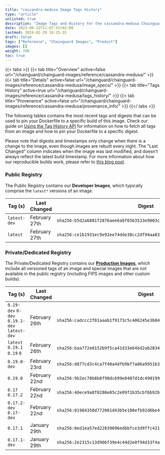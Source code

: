 ```yaml
---
title: "cassandra-medusa Image Tags History"
type: "article"
unlisted: true
description: "Image Tags and History for the cassandra-medusa Chainguard Image"
date: 2023-06-22T11:07:52+02:00
lastmod: 2024-02-29 16:25:55
draft: false
tags: ["Reference", "Chainguard Images", "Product"]
images: []
weight: 700
toc: true
---
```


{{< tabs >}}
{{< tab title="Overview" active=false url="/chainguard/chainguard-images/reference/cassandra-medusa/" >}}
{{< tab title="Details" active=false url="/chainguard/chainguard-images/reference/cassandra-medusa/image_specs/" >}}
{{< tab title="Tags History" active=true url="/chainguard/chainguard-images/reference/cassandra-medusa/tags_history/" >}}
{{< tab title="Provenance" active=false url="/chainguard/chainguard-images/reference/cassandra-medusa/provenance_info/" >}}
{{</ tabs >}}

The following tables contains the most recent tags and digests that can be used to pin your Dockerfile to a specific build of this image. Check our guide on [Using the Tag History API](/chainguard/chainguard-images/using-the-tag-history-api/) for information on how to fetch all tags from an image and how to pin your Dockerfile to a specific digest.

Please note that digests and timestamps only change when there is a change to the image, even though images are rebuilt every night. The "Last Changed" column indicates when the image was last modified, and doesn't always reflect the latest build timestamp. For more information about how our reproducible builds work, please refer to [this blog post](https://www.chainguard.dev/unchained/reproducing-chainguards-reproducible-image-builds).

### Public Registry
The Public Registry contains our **Developer Images**, which typically comprise the `latest*` versions of an image.

| Tag (s)       | Last Changed  | Digest                                                                    |
|---------------|---------------|---------------------------------------------------------------------------|
|  `latest-dev` | February 27th | `sha256:b5d2a6881f2876aee6a0f6563533e9003cfef2e6edef8ff80af5e1798c9cd8a4` |
|  `latest`     | February 27th | `sha256:ce1b1931ec9e92ee74dde38cc2df94aa831495cf3ed625a2cd64f479b17b48b5` |


### Private/Dedicated Registry
The Private/Dedicated Registry contains our **[Production Images](https://www.chainguard.dev/chainguard-images)**, which include all versioned tags of an image and special images that are not available in the public registry (including FIPS images and other custom builds).

| Tag (s)                                       | Last Changed  | Digest                                                                    |
|-----------------------------------------------|---------------|---------------------------------------------------------------------------|
|  `0.19-dev` `0-dev` `0.19.1-dev` `latest-dev` | February 26th | `sha256:cadccc2f01aaab1f9173c5c406245e3b04bd48c13d73b84b600e6c952e14d9b4` |
|  `latest` `0.19.1` `0.19` `0`                 | February 26th | `sha256:baa772e0152b9f5ca41d33eb4bd2ab28343222bfffc8cc250ee2696753654d4d` |
|  `0.19.0-dev`                                 | February 23rd | `sha256:d877cd3c4ca7f40a4dfb9bf7a06a9951b36177b78142f380dddc95fa7d8e8d25` |
|  `0.19.0`                                     | February 22nd | `sha256:9b2ec70b8b8f98dc699e0407d1dc49019984dab722e27a426fa8021cf4849618` |
|  `0.17` `0.17.2`                              | February 22nd | `sha256:40ece9a8f0280e05c2e09f1b35cbf6b92ba71f66811fdf7a889b0a58535cdf98` |
|  `0.17.2-dev` `0.17-dev`                      | February 22nd | `sha256:01984358d772081d43b5e180efb92d6be47912f1f72c907bffd9afe8673fc428` |
|  `0.17.1`                                     | January 29th  | `sha256:0ed1ea57ed22839696edbbfce3d9ffc4214712bd1fd24032b17b6ce0d738e7ad` |
|  `0.17.1-dev`                                 | January 29th  | `sha256:2e2315c13d966f39e4c44d2e0f94d33f4a17ee2cd1e04a0ca58c7c93ec044f03` |

